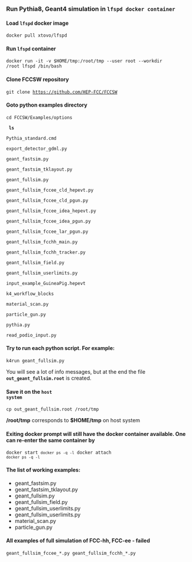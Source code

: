 ### Run Pythia8, Geant4 simulation in <code>lfspd docker container</code>

#### Load <code>lfspd</code> docker image

<code>docker pull xtovo/lfspd</code>

#### Run <code>lfspd</code> container

<code>docker run -it -v $HOME/tmp:/root/tmp --user root --workdir /root lfspd /bin/bash</code>

#### Clone FCCSW repository

<code>git clone https://github.com/HEP-FCC/FCCSW</code>

#### Goto python examples directory

<code>cd FCCSW/Examples/options</code>

<code> <b>ls</b>\
Pythia_standard.cmd\
export_detector_gdml.py\
geant_fastsim.py\
geant_fastsim_tklayout.py\
geant_fullsim.py\
geant_fullsim_fccee_cld_hepevt.py\
geant_fullsim_fccee_cld_pgun.py\
geant_fullsim_fccee_idea_hepevt.py\
geant_fullsim_fccee_idea_pgun.py\
geant_fullsim_fccee_lar_pgun.py\
geant_fullsim_fcchh_main.py\
geant_fullsim_fcchh_tracker.py\
geant_fullsim_field.py\
geant_fullsim_userlimits.py\
input_example_GuineaPig.hepevt\
k4_workflow_blocks\
material_scan.py\
particle_gun.py\
pythia.py\
read_podio_input.py</code>

#### Try to run each python script. For example:
<code>k4run geant_fullsim.py</code>

You will see a lot of info messages, but at the end the file <code><b>out_geant_fullsim.root</b></code> is created.

#### Save it on the <code><b>host system</b></code>

<code>cp out_geant_fullsim.root /root/tmp</code> 

<b>/root/tmp</b> corresponds to <b>$HOME/tmp</b> on host system

#### Exiting docker prompt will still have the docker container available. One can re-enter the same container by

<code>docker start `docker ps -q -l`
docker attach `docker ps -q -l`</code>


#### The list of working examples:

- geant_fastsim.py
- geant_fastsim_tklayout.py
- geant_fullsim.py
- geant_fullsim_field.py
- geant_fullsim_userlimits.py
- geant_fullsim_userlimits.py
- material_scan.py
- particle_gun.py

#### All examples of full simulation of FCC-hh, FCC-ee - failed  

<code>geant_fullsim_fccee_\*.py
geant_fullsim_fcchh_\*.py</code>

